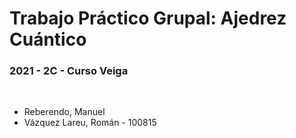 # Trabajo Práctico Grupal: Ajedrez Cuántico

### 2021 - 2C - Curso Veiga

</br>

* Reberendo, Manuel 
* Vázquez Lareu, Román - 100815
